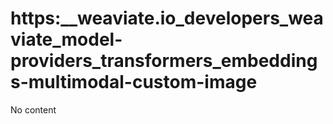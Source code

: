 # https:\_\_weaviate.io_developers_weaviate_model-providers_transformers_embeddings-multimodal-custom-image

No content
